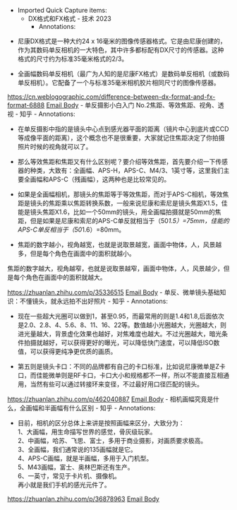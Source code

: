 - Imported Quick Capture items:
    - DX格式和FX格式 - 技术 2023
        - Annotations:

* 尼康DX格式是一种大约24 x 16毫米的图像传感器格式。它是由尼康创建的，作为其数码单反相机的一大特色，其中许多都标配有DX尺寸的传感器。这种格式的尺寸约为标准35毫米格式的2/3。

* 全画幅数码单反相机（最广为人知的是尼康FX格式）是数码单反相机（或数码单反相机）。它配备了一个与标准35毫米相机胶片相同尺寸的图像传感器。



https://cn.weblogographic.com/difference-between-dx-format-and-fx-format-6888 [Email Body](https://files.todoist.com/w0YZ976skgS4KMVRF4EY6GhoIYuvHT0bST_Hy_joX4FKDD1T_f9b6rEZ50Il90d4/by/21878347/as/file.html)
    - 单反摄影小白入门 No.2焦距、等效焦距、视角、透视 - 知乎
        - Annotations:

* 在单反摄影中指的是镜头中心点到感光器平面的距离（镜片中心到底片或CCD等成像平面的距离），这个概念也不是很重要，大家就记住焦距决定了你拍摄照片时候的视角就可以了。

* 那么等效焦距和焦距又有什么区别呢？要介绍等效焦距，首先要介绍一下传感器的种类，大致有：全画幅、APS-H，APS-C、M4/3、1英寸等，这里我们主要全画幅和APS-C（残画幅），这两种也是比较常见的。

* 如果是全画幅相机，那镜头的焦距等于等效焦距，而对于APS-C相机，等效焦距是镜头的焦距乘以焦距转换系数，一般来说尼康和索尼是镜头焦距X1.5，佳能是镜头焦距X1.6，比如一个50mm的镜头，用全画幅拍摄就是50mm的焦距，但是如果是尼康和索尼的APS-C单反就相当于（50*1.5）=75mm，佳能的APS-C单反相当于（50*1.6）=80mm。

* 焦距的数字越小，视角越宽，也就是说取景越宽，画面中物体，人，风景越多，但是每个角色在画面中的面积就越小。

焦距的数字越大，视角越窄，也就是说取景越窄，画面中物体，人，风景越少，但是每个角色在画面中的面积就越大。



https://zhuanlan.zhihu.com/p/35336515 [Email Body](https://files.todoist.com/rGdLYbRT6agU9kC8Wmj-6Kena10I1OTzAipTzX6pmaUTZGxOei2kRtO3867dTkvF/by/21878347/as/file.html)
    - 单反、微单镜头基础知识：不懂镜头，就永远拍不出好照片 - 知乎
        - Annotations:

* 现在一些超大光圈可以做到1，甚至0.95，而最常用的则是1.4和1.8,后面依次是2.0、2.8、4、5.6、8、11、16、22等。数值越小光圈越大，光圈越大，则进光量越大，背景虚化效果也越好，对焦难度也越大。不过光圈越大，暗光条件拍摄就越好，可以获得更好的曝光，可以降低快门速度，可以降低ISO数值，可以获得更纯净更优质的画质。

* 第五则是镜头卡口：不同的品牌都有自己的卡口标准，比如说尼康微单是Z卡口，而佳能微单则是RF卡口，卡口大小和规格都不一样，所以不能直接互相通用，当然有些可以通过转接环来变径，不过最好用口径匹配的镜头。



https://zhuanlan.zhihu.com/p/462040887 [Email Body](https://files.todoist.com/Zen2YK73L5zOswPsN6azzbxJmMe-oGlXkTRwWuMpN6veuklsbj83zS9czzGSWnC_/by/21878347/as/file.html)
    - 相机画幅究竟是什么，全画幅和半画幅有什么区别 - 知乎
        - Annotations:

* 目前，相机的区分总体上来讲是按照画幅来区分，大致分为：  
1、大画幅，用生命描写世界的感觉，骨灰级玩家。  
2、中画幅，哈苏、飞思、富士，多用于商业摄影，对画质要求极高。  
3、全画幅，我们通常说的135画幅就是它。  
4、APS-C画幅，就是半画幅，多用于入门机型。  
5、M43画幅，富士、奥林巴斯还有生产。  
6、一英寸，常见于卡片机、摄像机。  
再小就是我们手机的感光元件了。



https://zhuanlan.zhihu.com/p/36878963 [Email Body](https://files.todoist.com/KstW_HVrSSNWlYbpM4JI933ffl2wQA9gKHGyXIlEXo8DbpZi3c2nOBWlf05rQKwl/by/21878347/as/file.html)
